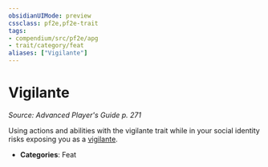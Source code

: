 ```yaml
---
obsidianUIMode: preview
cssclass: pf2e,pf2e-trait
tags:
- compendium/src/pf2e/apg
- trait/category/feat
aliases: ["Vigilante"]
---
```

# Vigilante  
*Source: Advanced Player's Guide p. 271*  

Using actions and abilities with the vigilante trait while in your social identity risks exposing you as a [vigilante](Reference/Compendium/Character/Archetypes/vigilante-apg.md).

- **Categories**: Feat